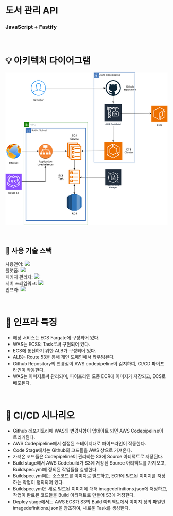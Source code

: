 # 도서 관리 API
### JavaScript + Fastify 

<br>

# 💡 아키텍처 다이어그램
![alt text](outputs/아키텍쳐%20구성도.png)

<br>

## 🎏 사용 기술 스택
사용언어: <img src="https://img.shields.io/badge/JavaScript-F7DF1E?style=for-the-badge&logo=JavaScript&logoColor=black"><br>
플랫폼: <img src="https://img.shields.io/badge/node.js-339933?style=for-the-badge&logo=nodedotjs&logoColor=white"><br>
패키지 관리자: <img src="https://img.shields.io/badge/npm-CB3837?style=for-the-badge&logo=npm&logoColor=white"> <br>
서버 프레임워크: <img src="https://img.shields.io/badge/fastify-000000?style=for-the-badge&logo=nextdotjs&logoColor=white"><br>
인프라: <img src="https://img.shields.io/badge/amazonaws-232F3E?style=for-the-badge&logo=amazonaws&logoColor=white">

<br>

# 📌 인프라 특징
- 해당 서비스는 ECS Fargate에 구성되어 있다.
- WAS는 ECS의 Task로써 구현되어 있다.
- ECS에 통신하기 위한 ALB가 구성되어 있다.
- ALB는 Route 53을 통해 개인 도메인에서 라우팅된다.
- Github Repository의 변경점이 AWS codepipeline이 감지하여, CI/CD 파이프라인이 작동한다.
- WAS는 이미지로써 관리되며, 파이프라인 도중 ECR에 이미지가 저장되고, ECS로 배포된다.

<br>


# 📌 CI/CD 시나리오
- Github 레포지토리에 WAS의 변경사항이 업데이트 되면 AWS Codepipeline이 트리거된다.
- AWS Codepipeline에서 설정된 스테이지대로 파이프라인이 작동한다.
- Code Stage에서는 Github의 코드들을 AWS 상으로 가져온다.
- 가져온 코드들은 Codepipeline이 관리하는 S3에 Source 아티팩트로 저장된다.
- Build stage에서 AWS Codebuild가 S3에 저장된 Source 아티팩트를 가져오고, Buildspec.yml에 정의된 작업들을 실행한다.
- Buildspec.yml에는 소스코드를 이미지로 빌드하고, ECR에 빌드된 이미지를 저장하는 작업이 정의되어 있다.
- Buildspec.yml은 새로 빌드된 이미지에 대해 imagedefinitions.json에 저장하고, 작업이 완료된 코드들을 Build 아티팩트로 만들어 S3에 저장한다.
- Deploy stage에서는 AWS ECS가 S3의 Build 아티팩트에서 이미지 정의 파일인 imagedefinitions.json을 참조하여, 새로운 Task를 생성한다.